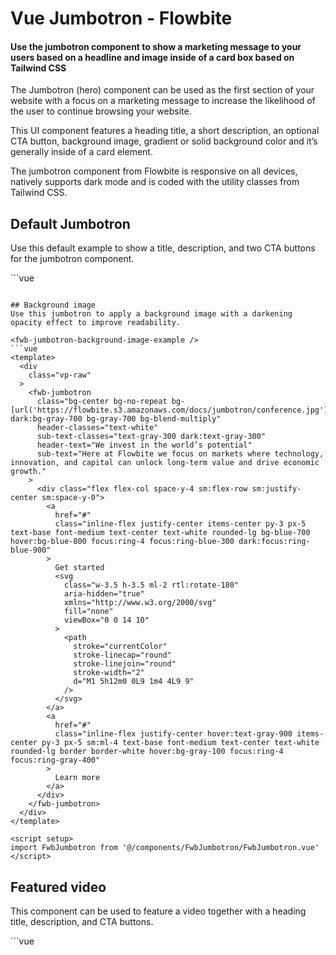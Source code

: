 <script setup>
import FwbJumbotronExample from './jumbotron/examples/FwbJumbotronExample.vue';
import FwbJumbotronFormExample from './jumbotron/examples/FwbJumbotronFormExample.vue';
import FwbJumbotronGradientExample from './jumbotron/examples/FwbJumbotronGradientExample.vue';
import FwbJumbotronBackgroundImageExample from './jumbotron/examples/FwbJumbotronBackgroundImageExample.vue';
import FwbJumbotronVideoExample from './jumbotron/examples/FwbJumbotronVideoExample.vue';
</script>

# Vue Jumbotron - Flowbite

#### Use the jumbotron component to show a marketing message to your users based on a headline and image inside of a card box based on Tailwind CSS

The Jumbotron (hero) component can be used as the first section of your website with a focus on a marketing message to increase the likelihood of the user to continue browsing your website.

This UI component features a heading title, a short description, an optional CTA button, background image, gradient or solid background color and it’s generally inside of a card element.

The jumbotron component from Flowbite is responsive on all devices, natively supports dark mode and is coded with the utility classes from Tailwind CSS.


## Default Jumbotron
Use this default example to show a title, description, and two CTA buttons for the jumbotron component.

<fwb-jumbotron-example />
```vue
<template>
  <div
    class="vp-raw"
  >
    <fwb-jumbotron
      header-text="We invest in the world’s potential"
      sub-text="Here at Flowbite we focus on markets where technology, innovation, and capital can unlock long-term value and drive economic growth."
    >
      <div class="flex flex-col space-y-4 sm:flex-row sm:justify-center sm:space-y-0">
        <a
          href="#"
          class="inline-flex justify-center items-center py-3 px-5 text-base font-medium text-center text-white rounded-lg bg-blue-700 hover:bg-blue-800 focus:ring-4 focus:ring-blue-300 dark:focus:ring-blue-900"
        >
          Get started
          <svg
            class="w-3.5 h-3.5 ml-2 rtl:rotate-180"
            aria-hidden="true"
            xmlns="http://www.w3.org/2000/svg"
            fill="none"
            viewBox="0 0 14 10"
          >
            <path
              stroke="currentColor"
              stroke-linecap="round"
              stroke-linejoin="round"
              stroke-width="2"
              d="M1 5h12m0 0L9 1m4 4L9 9"
            />
          </svg>
        </a>
        <a
          href="#"
          class="inline-flex justify-center items-center py-3 px-5 sm:ml-4 text-base font-medium text-center text-gray-900 rounded-lg border border-gray-300 hover:bg-gray-100 focus:ring-4 focus:ring-gray-100 dark:text-white dark:border-gray-700 dark:hover:bg-gray-700 dark:focus:ring-gray-800"
        >
          Learn more
        </a>
      </div>
    </fwb-jumbotron>
  </div>
</template>

<script setup>
import FwbJumbotron from '@/components/FwbJumbotron/FwbJumbotron.vue'
</script>

```

## Background image
Use this jumbotron to apply a background image with a darkening opacity effect to improve readability.

<fwb-jumbotron-background-image-example />
```vue
<template>
  <div
    class="vp-raw"
  >
    <fwb-jumbotron
      class="bg-center bg-no-repeat bg-[url('https://flowbite.s3.amazonaws.com/docs/jumbotron/conference.jpg')] dark:bg-gray-700 bg-gray-700 bg-blend-multiply"
      header-classes="text-white"
      sub-text-classes="text-gray-300 dark:text-gray-300"
      header-text="We invest in the world’s potential"
      sub-text="Here at Flowbite we focus on markets where technology, innovation, and capital can unlock long-term value and drive economic growth."
    >
      <div class="flex flex-col space-y-4 sm:flex-row sm:justify-center sm:space-y-0">
        <a
          href="#"
          class="inline-flex justify-center items-center py-3 px-5 text-base font-medium text-center text-white rounded-lg bg-blue-700 hover:bg-blue-800 focus:ring-4 focus:ring-blue-300 dark:focus:ring-blue-900"
        >
          Get started
          <svg
            class="w-3.5 h-3.5 ml-2 rtl:rotate-180"
            aria-hidden="true"
            xmlns="http://www.w3.org/2000/svg"
            fill="none"
            viewBox="0 0 14 10"
          >
            <path
              stroke="currentColor"
              stroke-linecap="round"
              stroke-linejoin="round"
              stroke-width="2"
              d="M1 5h12m0 0L9 1m4 4L9 9"
            />
          </svg>
        </a>
        <a
          href="#"
          class="inline-flex justify-center hover:text-gray-900 items-center py-3 px-5 sm:ml-4 text-base font-medium text-center text-white rounded-lg border border-white hover:bg-gray-100 focus:ring-4 focus:ring-gray-400"
        >
          Learn more
        </a>
      </div>
    </fwb-jumbotron>
  </div>
</template>

<script setup>
import FwbJumbotron from '@/components/FwbJumbotron/FwbJumbotron.vue'
</script>

```

## Featured video
This component can be used to feature a video together with a heading title, description, and CTA buttons.

<fwb-jumbotron-video-example />
```vue
<template>
  <div
    class="vp-raw"
  >
    <fwb-jumbotron
      class="lg:py-8 px-4 "
      header-classes="text-left"
      sub-text-classes="lg:px-0"
      header-text="We invest in the world’s potential"
      sub-text="Here at Flowbite we focus on markets where technology, innovation, and capital can unlock long-term value and drive economic growth."
    >
      <div class="flex flex-col space-y-4 sm:flex-row sm:space-y-0 mb-8">
        <a
          href="#"
          class="inline-flex justify-center items-center py-3 px-5 text-base font-medium text-center text-white rounded-lg bg-blue-700 hover:bg-blue-800 focus:ring-4 focus:ring-blue-300 dark:focus:ring-blue-900"
        >
          Get started
          <svg
            class="w-3.5 h-3.5 ml-2 rtl:rotate-180"
            aria-hidden="true"
            xmlns="http://www.w3.org/2000/svg"
            fill="none"
            viewBox="0 0 14 10"
          >
            <path
              stroke="currentColor"
              stroke-linecap="round"
              stroke-linejoin="round"
              stroke-width="2"
              d="M1 5h12m0 0L9 1m4 4L9 9"
            />
          </svg>
        </a>
        <a
          href="#"
          class="inline-flex justify-center items-center py-3 px-5 sm:ml-4 text-base font-medium text-center text-gray-900 rounded-lg border border-gray-300 hover:bg-gray-100 focus:ring-4 focus:ring-gray-100 dark:text-white dark:border-gray-700 dark:hover:bg-gray-700 dark:focus:ring-gray-800"
        >
          Learn more
        </a>
      </div>
      <div>
        <iframe
          class="mx-auto w-full h-64 rounded-lg sm:h-96 shadow-xl"
          src="https://www.youtube.com/embed/KaLxCiilHns"
          title="YouTube video player"
          frameborder="0"
          allow="accelerometer; autoplay; clipboard-write; encrypted-media; gyroscope; picture-in-picture"
          allowfullscreen
        />
      </div>
    </fwb-jumbotron>
  </div>
</template>

<script setup>
import FwbJumbotron from '@/components/FwbJumbotron/FwbJumbotron.vue'
</script>

```

## Authentication form
Use this component to show a sign in or register form as the first section of your website.

<fwb-jumbotron-form-example />
```vue
<template>
  <div
    class="vp-raw"
  >
    <fwb-jumbotron
      class="lg:py-8 px-4 text-start "
      header-classes="text-left"
      sub-text-classes="lg:px-0"
      header-text="We invest in the world’s potential"
      sub-text="Here at Flowbite we focus on markets where technology, innovation, and capital can unlock long-term value and drive economic growth."
    >
      <a
        href="#"
        class="text-blue-600 dark:text-blue-500 hover:underline font-medium text-lg inline-flex items-center mb-8"
      >Read more about our app
        <svg
          class="w-3.5 h-3.5 ms-2 rtl:rotate-180"
          aria-hidden="true"
          xmlns="http://www.w3.org/2000/svg"
          fill="none"
          viewBox="0 0 14 10"
        >
          <path
            stroke="currentColor"
            stroke-linecap="round"
            stroke-linejoin="round"
            stroke-width="2"
            d="M1 5h12m0 0L9 1m4 4L9 9"
          />
        </svg>
      </a>
      <div>
        <div class="w-full p-6 space-y-8 sm:p-8 bg-white rounded-lg shadow-xl dark:bg-gray-800">
          <h2 class="text-2xl font-bold text-gray-900 dark:text-white">
            Sign in to Flowbite
          </h2>
          <form
            class="mt-8 space-y-6"
            action="#"
          >
            <div>
              <label
                for="email"
                class="block mb-2 text-sm font-medium text-gray-900 dark:text-white"
              >Your email</label>
              <input
                id="email"
                type="email"
                name="email"
                class="bg-gray-50 border border-gray-300 text-gray-900 text-sm rounded-lg focus:ring-blue-500 focus:border-blue-500 block w-full p-2.5 dark:bg-gray-700 dark:border-gray-600 dark:placeholder-gray-400 dark:text-white dark:focus:ring-blue-500 dark:focus:border-blue-500"
                placeholder="name@company.com"
                required
              >
            </div>
            <div>
              <label
                for="password"
                class="block mb-2 text-sm font-medium text-gray-900 dark:text-white"
              >Your password</label>
              <input
                id="password"
                type="password"
                name="password"
                placeholder="••••••••"
                class="bg-gray-50 border border-gray-300 text-gray-900 text-sm rounded-lg focus:ring-blue-500 focus:border-blue-500 block w-full p-2.5 dark:bg-gray-700 dark:border-gray-600 dark:placeholder-gray-400 dark:text-white dark:focus:ring-blue-500 dark:focus:border-blue-500"
                required
              >
            </div>
            <div class="flex items-start">
              <div class="flex items-center h-5">
                <input
                  id="remember"
                  aria-describedby="remember"
                  name="remember"
                  type="checkbox"
                  class="w-4 h-4 border-gray-300 rounded bg-gray-50 focus:ring-3 focus:ring-blue-300 dark:focus:ring-blue-600 dark:ring-offset-gray-800 dark:bg-gray-700 dark:border-gray-600"
                  required
                >
              </div>
              <div class="ms-3 text-sm">
                <label
                  for="remember"
                  class="font-medium text-gray-500 dark:text-gray-400"
                >Remember this device</label>
              </div>
              <a
                href="#"
                class="ms-auto text-sm font-medium text-blue-600 hover:underline dark:text-blue-500"
              >Lost Password?</a>
            </div>
            <button
              type="submit"
              class="w-full px-5 py-3 text-base font-medium text-center text-white bg-blue-700 rounded-lg hover:bg-blue-800 focus:ring-4 focus:ring-blue-300 sm:w-auto dark:bg-blue-600 dark:hover:bg-blue-700 dark:focus:ring-blue-800"
            >
              Login to your account
            </button>
            <div class="text-sm font-medium text-gray-900 dark:text-white">
              Not registered yet? <a class="text-blue-600 hover:underline dark:text-blue-500">Create account</a>
            </div>
          </form>
        </div>
      </div>
    </fwb-jumbotron>
  </div>
</template>

<script setup>
import FwbJumbotron from '@/components/FwbJumbotron/FwbJumbotron.vue'
</script>

```

## API

### Props
| Name           | Values                      | Default |
|----------------|-----------------------------|---------|
| headerLevel    | `1`, `2`, `3`,`4`, `5`, `6` | `1`     |
| subText        | `string`                    | ``      |
| subTextClasses | `string`                    | ``      |
| headerText     | `string`                    | ``      |
| headerClasses  | `string`                    | ``      |

### Slots
| Name          | Description                  |
|---------------|------------------------------|
| default       | jumbotron content            |
